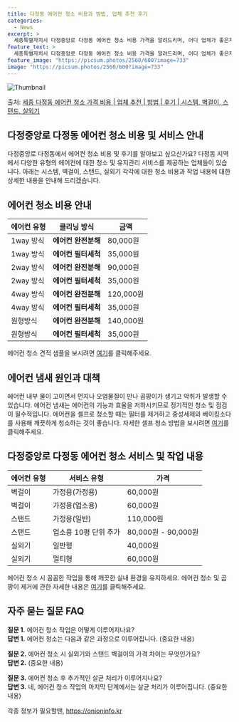 ```yaml
---
title: 다정동 에어컨 청소 비용과 방법, 업체 추천 후기
categories:
  - News
excerpt: >
  세종특별자치시 다정중앙로 다정동 에어컨 청소 비용 가격을 알려드리며, 어디 업체가 좋은지 후기를 통해 알아보겠습니다. 현재 글에서는 시스템, 벽걸이, 스탠드, 실외기 각각에 대해 청소 비용이 나와 있으니 참고하시면 되겠습니다. 에어컨 분해 청소 방법 보기 👈 클릭셀프 에어컨 청소 방법 보기👈 클릭다정중앙로 다정동 에어컨 청소 비용시스템에어컨 방식클리닝방식금액1way 방식에어컨 완전분해80,000원1way 방식에어컨 필터세척35,000원2way 방식에어컨 완전분해90,000원2way 방식에어컨 필터세척35,000원4way 방식에어컨 완전분해120,000원4way 방식에어컨 필터세척35,000원원형방식에어컨 완전분해140,000원원형방식에어컨 필터세척35,000원에어컨 청소 견적 샘플 보기 👈 클릭에어컨 냄..
feature_text: >
  세종특별자치시 다정중앙로 다정동 에어컨 청소 비용 가격을 알려드리며, 어디 업체가 좋은지 후기를 통해 알아보겠습니다. 현재 글에서는 시스템, 벽걸이, 스탠드, 실외기 각각에 대해 청소 비용이 나와 있으니 참고하시면 되겠습니다. 에어컨 분해 청소 방법 보기 👈 클릭셀프 에어컨 청소 방법 보기👈 클릭다정중앙로 다정동 에어컨 청소 비용시스템에어컨 방식클리닝방식금액1way 방식에어컨 완전분해80,000원1way 방식에어컨 필터세척35,000원2way 방식에어컨 완전분해90,000원2way 방식에어컨 필터세척35,000원4way 방식에어컨 완전분해120,000원4way 방식에어컨 필터세척35,000원원형방식에어컨 완전분해140,000원원형방식에어컨 필터세척35,000원에어컨 청소 견적 샘플 보기 👈 클릭에어컨 냄..
feature_image: "https://picsum.photos/2560/600?image=733"
image: "https://picsum.photos/2560/600?image=733"
---
```


![Thumbnail](https://img1.daumcdn.net/thumb/R800x0/?scode=mtistory2&fname=https%3A%2F%2Fblog.kakaocdn.net%2Fdn%2FcqBNZg%2FbtsHxGxW5lk%2FwgoKhFKP0oTp7CZShHosFk%2Fimg.webp)

<p>출처: <a href="https://onioninfo.kr/entry/%EC%84%B8%EC%A2%85-%EB%8B%A4%EC%A0%95%EB%8F%99-%EC%97%90%EC%96%B4%EC%BB%A8-%EC%B2%AD%EC%86%8C-%EA%B0%80%EA%B2%A9-%EB%B9%84%EC%9A%A9-%EC%97%85%EC%B2%B4-%EC%B6%94%EC%B2%9C-%EB%B0%A9%EB%B2%95-%ED%9B%84%EA%B8%B0-%EC%8B%9C%EC%8A%A4%ED%85%9C-%EB%B2%BD%EA%B1%B8%EC%9D%B4-%EC%8A%A4%ED%83%A0%EB%93%9C-%EC%8B%A4%EC%99%B8%EA%B8%B0" rel="dofollow">세종 다정동 에어컨 청소 가격 비용 | 업체 추천 | 방법 | 후기 | 시스템, 벽걸이, 스탠드, 실외기</a> </p>

## 다정중앙로 다정동 에어컨 청소 비용 및 서비스 안내

다정중앙로 다정동에서 에어컨 청소 비용 및 후기를 알아보고 싶으신가요? 다정동 지역에서 다양한 유형의 에어컨에 대한 청소 및 유지관리
서비스를 제공하는 업체들이 있습니다. 아래는 시스템, 벽걸이, 스탠드, 실외기 각각에 대한 청소 비용과 작업 내용에 대한 상세한 내용을
안내해 드리겠습니다.

## 에어컨 청소 비용 안내

에어컨 유형 | 클리닝 방식 | 금액  
---|---|---  
1way 방식 | **에어컨 완전분해** | 80,000원  
1way 방식 | **에어컨 필터세척** | 35,000원  
2way 방식 | **에어컨 완전분해** | 90,000원  
2way 방식 | **에어컨 필터세척** | 35,000원  
4way 방식 | **에어컨 완전분해** | 120,000원  
4way 방식 | **에어컨 필터세척** | 35,000원  
원형방식 | **에어컨 완전분해** | 140,000원  
원형방식 | **에어컨 필터세척** | 35,000원  
  
에어컨 청소 견적 샘플을 보시려면 [여기](https://www.example.com/에어컨청소견적)를 클릭해주세요.

## 에어컨 냄새 원인과 대책

에어컨 내부 물이 고이면서 먼지나 오염물질이 만나 곰팡이가 생기고 악취가 발생할 수 있습니다. 에어컨 냄새는 에어컨의 기능과 효율을
저하시키므로 정기적인 청소 및 점검이 필수적입니다. 에어컨을 셀프로 청소할 때는 필터를 제거하고 중성세제와 베이킹소다를 사용해 깨끗하게
청소하는 것이 좋습니다. 자세한 셀프 청소 방법을 보시려면 [여기](https://www.example.com/에어컨셀프청소방법)를
클릭해주세요.

## 다정중앙로 다정동 에어컨 청소 서비스 및 작업 내용

에어컨 유형 | 서비스 유형 | 가격  
---|---|---  
벽걸이 | 가정용(가정용) | 60,000원  
벽걸이 | 가정용(업소용) | 60,000원  
스탠드 | 가정용(일반) | 110,000원  
스탠드 | 업소용 10평 단위 추가 | 80,000원 - 90,000원  
실외기 | 일반형 | 40,000원  
실외기 | 멀티형 | 60,000원  
  
에어컨 청소 시 꼼꼼한 작업을 통해 깨끗한 실내 환경을 유지하세요. 에어컨 청소 및 곰팡이 제거에 관한 자세한 내용은
[여기](https://www.example.com/에어컨청소곰팡이제거)를 클릭해주세요.

## 자주 묻는 질문 FAQ

**질문 1.** 에어컨 청소 작업은 어떻게 이루어지나요?  
**답변 1.** 에어컨 청소는 다음과 같은 과정으로 이루어집니다. (중요한 내용)

**질문 2.** 에어컨 청소 시 실외기와 스탠드 벽걸이의 가격 차이는 무엇인가요?  
**답변 2.** (중요한 내용)

**질문 3.** 에어컨 청소 후 추가적인 살균 처리가 이루어지나요?  
**답변 3.** 네, 에어컨 청소 작업의 마지막 단계에서는 살균 처리가 이루어집니다. (중요한 내용)

 

각종 정보가 필요할땐, <a href="https://onioninfo.kr" rel="dofollow">https://onioninfo.kr</a>


